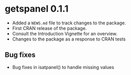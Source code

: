 # getspanel 0.1.1

* Added a `NEWS.md` file to track changes to the package.
* First CRAN release of the package. 
* Consult the Introduction Vignette for an overview.
* Changes to the package as a response to CRAN tests


## Bug fixes

* Bug fixes in isatpanel() to handle missing values

<!--  ## Major Changes

New package, to be filled for new releases

## Bug fixes

New package, to be filled for new releases

Referring to an issue:
(#10) -->
